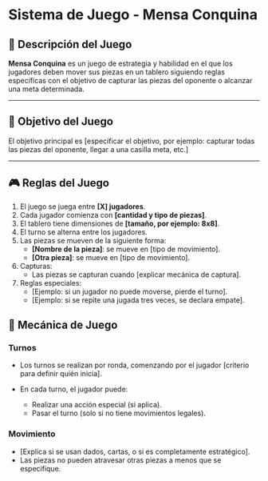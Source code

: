 # Sistema de Juego - Mensa Conquina

## 📌 Descripción del Juego
**Mensa Conquina** es un juego de estrategia y habilidad en el que los jugadores deben mover sus piezas en un tablero siguiendo reglas específicas con el objetivo de capturar las piezas del oponente o alcanzar una meta determinada.

---

## 🎯 Objetivo del Juego
El objetivo principal es [especificar el objetivo, por ejemplo: capturar todas las piezas del oponente, llegar a una casilla meta, etc.]

---

## 🎮 Reglas del Juego

1. El juego se juega entre **[X] jugadores**.
2. Cada jugador comienza con **[cantidad y tipo de piezas]**.
3. El tablero tiene dimensiones de **[tamaño, por ejemplo: 8x8]**.
4. El turno se alterna entre los jugadores.
5. Las piezas se mueven de la siguiente forma:
   - **[Nombre de la pieza]**: se mueve en [tipo de movimiento].
   - **[Otra pieza]**: se mueve en [tipo de movimiento].
6. Capturas:
   - Las piezas se capturan cuando [explicar mecánica de captura].
7. Reglas especiales:
   - [Ejemplo: si un jugador no puede moverse, pierde el turno].
   - [Ejemplo: si se repite una jugada tres veces, se declara empate].

## 🧩 Mecánica de Juego

### Turnos
- Los turnos se realizan por ronda, comenzando por el jugador [criterio para definir quién inicia].
- En cada turno, el jugador puede:
 
  - Realizar una acción especial (si aplica).
  - Pasar el turno (solo si no tiene movimientos legales).

### Movimiento
- [Explica si se usan dados, cartas, o si es completamente estratégico].
- Las piezas no pueden atravesar otras piezas a menos que se especifique.